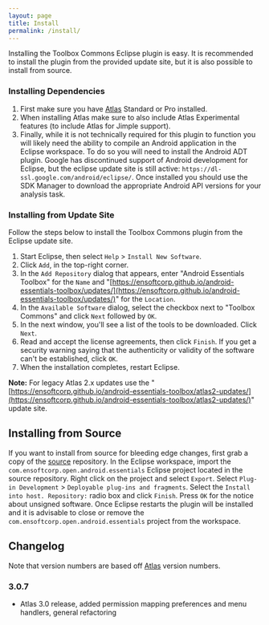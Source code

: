 ```yaml
---
layout: page
title: Install
permalink: /install/
---
```


Installing the Toolbox Commons Eclipse plugin is easy.  It is recommended to install the plugin from the provided update site, but it is also possible to install from source.
        
### Installing Dependencies

1. First make sure you have [Atlas](http://www.ensoftcorp.com/atlas/download/) Standard or Pro installed.
2. When installing Atlas make sure to also include Atlas Experimental features (to include Atlas for Jimple support).
3. Finally, while it is not technically required for this plugin to function you will likely need the ability to compile an Android application in the Eclipse workspace. To do so you will need to install the Android ADT plugin. Google has discontinued support of Android development for Eclipse, but the eclipse update site is still active: `https://dl-ssl.google.com/android/eclipse/`. Once installed you should use the SDK Manager to download the appropriate Android API versions for your analysis task.
        
### Installing from Update Site
Follow the steps below to install the Toolbox Commons plugin from the Eclipse update site.

1. Start Eclipse, then select `Help` &gt; `Install New Software`.
2. Click `Add`, in the top-right corner.
3. In the `Add Repository` dialog that appears, enter &quot;Android Essentials Toolbox&quot; for the `Name` and &quot;[https://ensoftcorp.github.io/android-essentials-toolbox/updates/](https://ensoftcorp.github.io/android-essentials-toolbox/updates/)&quot; for the `Location`.
4. In the `Available Software` dialog, select the checkbox next to "Toolbox Commons" and click `Next` followed by `OK`.
5. In the next window, you'll see a list of the tools to be downloaded. Click `Next`.
6. Read and accept the license agreements, then click `Finish`. If you get a security warning saying that the authenticity or validity of the software can't be established, click `OK`.
7. When the installation completes, restart Eclipse.

**Note:** For legacy Atlas 2.x updates use the &quot;[https://ensoftcorp.github.io/android-essentials-toolbox/atlas2-updates/](https://ensoftcorp.github.io/android-essentials-toolbox/atlas2-updates/)&quot; update site.

## Installing from Source
If you want to install from source for bleeding edge changes, first grab a copy of the [source](https://github.com/EnSoftCorp/android-essentials-toolbox) repository. In the Eclipse workspace, import the `com.ensoftcorp.open.android.essentials` Eclipse project located in the source repository.  Right click on the project and select `Export`.  Select `Plug-in Development` &gt; `Deployable plug-ins and fragments`.  Select the `Install into host. Repository:` radio box and click `Finish`.  Press `OK` for the notice about unsigned software.  Once Eclipse restarts the plugin will be installed and it is advisable to close or remove the `com.ensoftcorp.open.android.essentials` project from the workspace.

## Changelog
Note that version numbers are based off [Atlas](http://www.ensoftcorp.com/atlas/download/) version numbers.

### 3.0.7
- Atlas 3.0 release, added permission mapping preferences and menu handlers, general refactoring